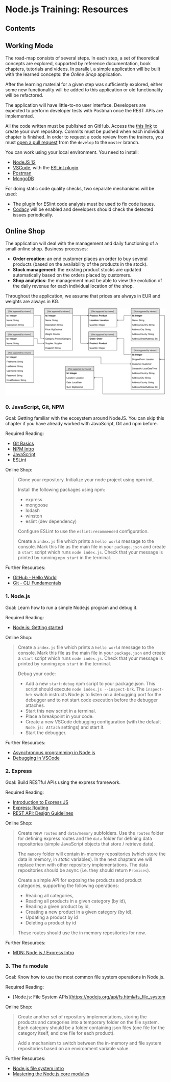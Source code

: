 # Node.js Training: Resources

## Contents

## Working Mode

The road-map consists of several steps. In each step, a set of theoretical concepts are explored, supported by reference documentation, book chapters, tutorials and videos. In parallel, a simple application will be built with the learned concepts: the *Online Shop* application.

After the learning material for a given step was sufficiently explored, either some new functionality will be added to this application or old functionality will be refactored.

The application will have little-to-no user interface. Developers are expected to perform developer tests with Postman once the REST APIs are implemented.

All the code written must be published on GitHub. Access the [this link](https://classroom.github.com/a/d3mb3yKU) to create your own repository. Commits must be pushed when each individual chapter is finished. In order to request a code review from the trainers, you must [open a pull request](https://help.github.com/en/articles/creating-a-pull-request) from the `develop` to the `master` branch.

You can work using your local environment. You need to install:
 - [NodeJS 12](https://nodejs.org/en/) 
 - [VSCode](https://code.visualstudio.com/download), with the [ESLint plugin](https://marketplace.visualstudio.com/items?itemName=dbaeumer.vscode-eslint).
 - [Postman](https://www.postman.com/)
 - [MongoDB](https://www.mongodb.com/)
 
 For doing static code quality checks, two separate mechanisms will be used:
 - The plugin for ESlint code analysis must be used to fix code issues.
 - [Codacy](https://www.codacy.com/) will be enabled and developers should check the detected issues periodically.
 
 ## Online Shop
The application will deal with the management and daily functioning of a small online shop. Business processes:
 - **Order creation**: an end customer places an order to buy several products (based on the availability of the products in the stock).
 - **Stock management**: the existing product stocks are updated automatically based on the orders placed by customers.
 - **Shop analytics**: the management must be able to view the evolution of the daily revenue for each individual location of the shop.

Throughout the application, we assume that prices are always in EUR and weights are always in KG. 

![Data Model](./diagrams/data-model.svg "Data Model")

### 0. JavaScript, Git, NPM

Goal: Getting familiar with the ecosystem around NodeJS. You can skip this chapter if you have already worked with JavaScript, Git and npm before.

Required Reading:

 - [Git Basics](https://git-scm.com/book/en/v1/Getting-Started-Git-Basics)
 - [NPM Intro](https://nodesource.com/blog/an-absolute-beginners-guide-to-using-npm/)
 - [JavaScript](https://htmldog.com/guides/javascript/beginner/)
 - [ESLint](https://eslint.org/docs/user-guide/getting-started)

Online Shop: 

 > Clone your repository. Initialize your node project using npm init.
 > 
 > Install the following packages using npm: 
 > - express
 > - mongoose
 > - lodash
 > - winston
 > - eslint (dev dependency)
 >
 > Configure ESLint to use the `eslint:recommended` configuration.
 >
 > Create a `index.js` file which prints a `hello world` message to the console. Mark this file as the main file in your `package.json` and create a `start` script which runs `node index.js`. Check that your message is printed by running `npm start` in the terminal.
 
Further Resources:

 - [GitHub - Hello World](https://guides.github.com/activities/hello-world/)
 - [Git - CLI Fundamentals](https://www.youtube.com/watch?v=HVsySz-h9r4)
 
 ### 1. Node.js

Goal: Learn how to run a simple Node.js program and debug it.

Required Reading:

 - [Node.js: Getting started](https://nodejs.dev/run-nodejs-scripts-from-the-command-line)

Online Shop: 

 > Create a `index.js` file which prints a `hello world` message to the console. Mark this file as the main file in your `package.json` and create a `start` script which runs `node index.js`. Check that your message is printed by running `npm start` in the terminal.
 >
 > Debug your code:
 > - Add a new `start:debug` npm script to your package.json. This script should execute `node index.js --inspect-brk`. The `inspect-brk` switch instructs Node.js to listen on a debugging port for the debugger and to not start code execution before the debugger attaches.
 > - Start this new script in a terminal.
 > - Place a breakpoint in your code.
 > - Create a new VSCode debugging configuration (with the default `Node.js: Attach` settings) and start it.
 > - Start the debugger.
 
Further Resources:

 - [Asynchronous programming in Node.js](https://codeforgeek.com/asynchronous-programming-in-node-js/)
 - [Debugging in VSCode](https://code.visualstudio.com/docs/editor/debugging)
 
### 2. Express
 
Goal: Build RESTful APIs using the express framework.
 
Required Reading:

 - [Introduction to Express JS](https://medium.com/@jaeger.rob/introduction-to-nodes-express-js-db5617047150)
 - [Express: Routing](https://expressjs.com/en/guide/routing.html)
 - [REST API: Design Guidelines](https://medium.com/the-andela-way/rest-api-how-to-bce359ad7362)

Online Shop: 

 > Create new `routes` and `data/memory` subfolders. Use the `routes` folder for defining express routes and the `data` folder for defining data repositories (simple JavaScript objects that store / retrieve data). 
>
> The `memory` folder will contain in-memory repositories (which store the data in memory, in *static* variables).  In the next chapters we will replace them with other repository implementations. The data repositories should be async (i.e. they should return `Promises`). 
 > 
 > Create a simple API for exposing the products and product categories, supporting the following operations:
 > - Reading all categories,
 > - Reading all products in a given category (by id),
 > - Reading a given product by id,
 > - Creating a new product in a given category (by id),
 > - Updating a product by id
 > - Deleting a product by id
 >
 > These routes should use the in memory repositories for now.  
 
Further Resources:

 - [MDN: Node.js / Express Intro](https://developer.mozilla.org/en-US/docs/Learn/Server-side/Express_Nodejs)

### 3. The `fs` module

Goal: Know how to use the most common file system operations in Node.js.

Required Reading:

 - [Node.js: File System APIs](https://nodejs.org/api/fs.html#fs_file_system

Online Shop: 

 > Create another set of repository implementations, storing the products and categories into a temporary folder on the file system. Each category should be a folder containing json files (one file for the category itself, and one file for each product).
 >
 > Add a mechanism to switch between the in-memory and file system repositories based on an environment variable value.
 
Further Resources:

 - [Node.js file system intro](https://www.tutorialsteacher.com/nodejs/nodejs-file-system)
 - [Mastering the Node.js core modules](https://blog.risingstack.com/mastering-the-nodejs-core-modules-file-system-fs-module/)


